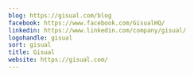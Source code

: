 ```yaml
---
blog: https://gisual.com/blog
facebook: https://www.facebook.com/GisualHQ/
linkedin: https://www.linkedin.com/company/gisual/
logohandle: gisual
sort: gisual
title: Gisual
website: https://gisual.com/
---
```

